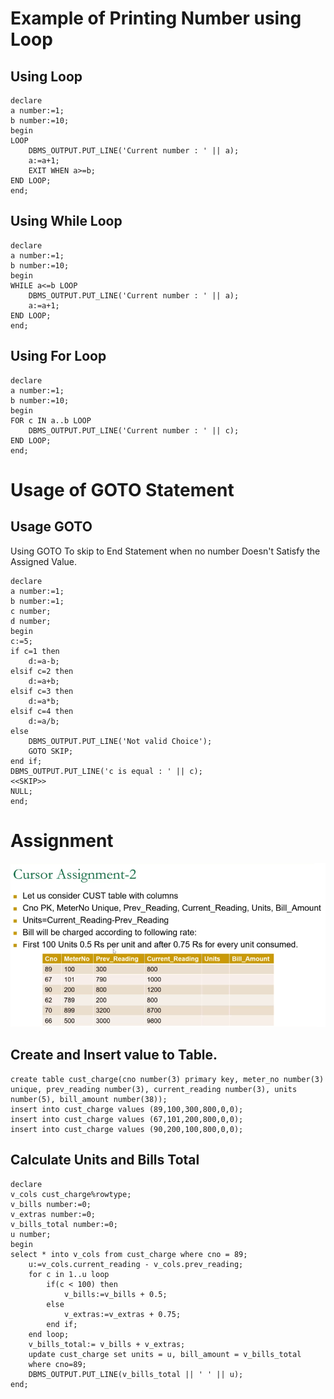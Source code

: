 # Example of Printing Number using Loop

## Using Loop
```
declare
a number:=1;
b number:=10;
begin
LOOP
    DBMS_OUTPUT.PUT_LINE('Current number : ' || a);
    a:=a+1;
    EXIT WHEN a>=b;
END LOOP;
end;
```

## Using While Loop
```
declare
a number:=1;
b number:=10;
begin
WHILE a<=b LOOP
    DBMS_OUTPUT.PUT_LINE('Current number : ' || a);
    a:=a+1;
END LOOP;
end;
```

## Using For Loop
```
declare
a number:=1;
b number:=10;
begin
FOR c IN a..b LOOP
    DBMS_OUTPUT.PUT_LINE('Current number : ' || c);
END LOOP;
end;
```

# Usage of GOTO Statement

## Usage GOTO 
Using GOTO To skip to End Statement when no number Doesn't Satisfy the Assigned Value.
```
declare
a number:=1;
b number:=1;
c number;
d number;
begin
c:=5;
if c=1 then
    d:=a-b;
elsif c=2 then
    d:=a+b;
elsif c=3 then
    d:=a*b;
elsif c=4 then
    d:=a/b;
else
    DBMS_OUTPUT.PUT_LINE('Not valid Choice');
    GOTO SKIP;
end if;
DBMS_OUTPUT.PUT_LINE('c is equal : ' || c);
<<SKIP>>
NULL;
end;
```

# Assignment
![alt text](https://raw.githubusercontent.com/muhk01/plsql_exercise/main/3.%20Loop%20and%20Conditional%20Statements/8c1af799-e659-4dce-96f5-96f0482dceb6.png)
## Create and Insert value to Table.
```
create table cust_charge(cno number(3) primary key, meter_no number(3) unique, prev_reading number(3), current_reading number(3), units number(5), bill_amount number(38));
insert into cust_charge values (89,100,300,800,0,0);
insert into cust_charge values (67,101,200,800,0,0);
insert into cust_charge values (90,200,100,800,0,0);
```
## Calculate Units and Bills Total
```
declare
v_cols cust_charge%rowtype;
v_bills number:=0;
v_extras number:=0;
v_bills_total number:=0;
u number;
begin
select * into v_cols from cust_charge where cno = 89;
    u:=v_cols.current_reading - v_cols.prev_reading;
    for c in 1..u loop
        if(c < 100) then
            v_bills:=v_bills + 0.5;
        else
            v_extras:=v_extras + 0.75;
        end if;
    end loop;
    v_bills_total:= v_bills + v_extras;
    update cust_charge set units = u, bill_amount = v_bills_total
    where cno=89;
    DBMS_OUTPUT.PUT_LINE(v_bills_total || ' ' || u);
end;
```
